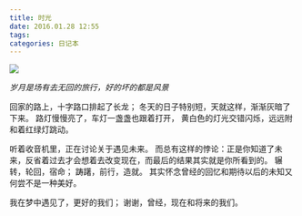 ```yaml
---
title: 时光
date: 2016.01.28 12:55
tags: 
categories: 日记本
---
```


[![](http://upload-images.jianshu.io/upload_images/1171873-a26bfedc382dfc34.jpg?imageMogr2/auto-orient/strip%7CimageView2/2/w/1240)](http://yamida.org/2016/01/28/%e7%8e%b0%e5%9c%a8%e5%92%8c%e5%b0%86%e6%9d%a5%e7%9a%84%e6%88%91%e4%bb%ac/)


*岁月是场有去无回的旅行，好的坏的都是风景*

回家的路上，十字路口排起了长龙；
冬天的日子特别短，天就这样，渐渐灰暗了下来。
路灯慢慢亮了，车灯一盏盏也跟着打开，
黄白色的灯光交错闪烁，远远附和着红绿灯跳动。

听着收音机里，正在讨论关于遇见未来。
而总有这样的悖论：正是你知道了未来，反省着过去才会想着去改变现在，而最后的结果其实就是你所看到的。
辗转，轮回，宿命；
踌躇，前行，造就。
其实怀念曾经的回忆和期待以后的未知又何尝不是一种美好。

我在梦中遇见了，更好的我们；
谢谢，曾经，现在和将来的我们。


